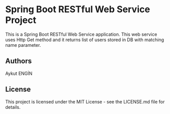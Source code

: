 # Spring Boot RESTful Web Service Project
This is a Spring Boot RESTful Web Service application. This web service uses Http Get method and it returns list of users stored in DB with matching name parameter.

## Authors
Aykut ENGİN

## License
This project is licensed under the MIT License - see the LICENSE.md file for details.
